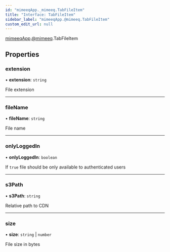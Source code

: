 ```yaml
---
id: "mimeeqApp._mimeeq.TabFileItem"
title: "Interface: TabFileItem"
sidebar_label: "mimeeqApp.@mimeeq.TabFileItem"
custom_edit_url: null
---
```


[mimeeqApp](../modules/mimeeqApp.md).[@mimeeq](../namespaces/mimeeqApp._mimeeq.md).TabFileItem

## Properties

### extension

• **extension**: `string`

File extension

___

### fileName

• **fileName**: `string`

File name

___

### onlyLoggedIn

• **onlyLoggedIn**: `boolean`

If `true` file should be only available to authenticated users

___

### s3Path

• **s3Path**: `string`

Relative path to CDN

___

### size

• **size**: `string` \| `number`

File size in bytes
